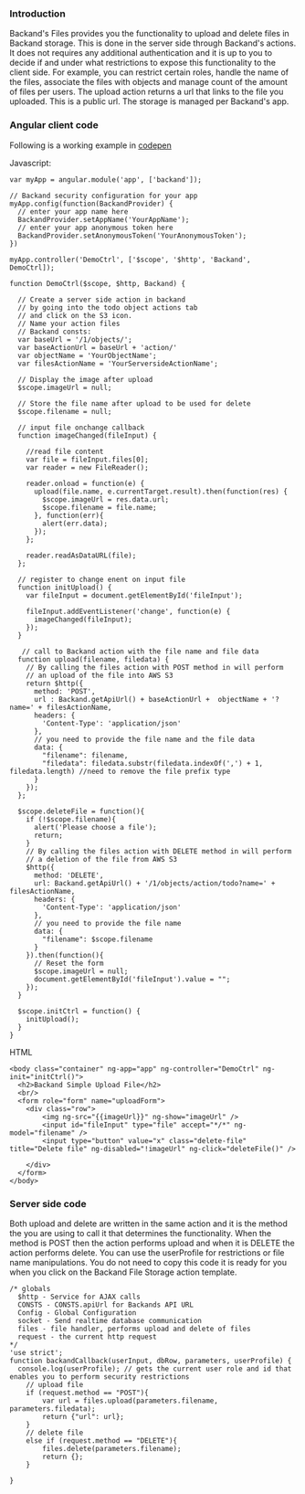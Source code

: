 ### Introduction
Backand's Files provides you the functionality to upload and delete files in Backand storage. This is done in the server side through Backand's actions. It does not requires any additional authentication and it is up to you to decide if and under what restrictions to expose this functionality to the client side. For example, you can restrict certain roles, handle the name of the files, associate the files with objects and manage count of the amount of files per users. The upload action returns a url that links to the file you uploaded. This is a public url. The storage is managed per Backand's app.  

### Angular client code

Following is a working example in [codepen](http://codepen.io/backand/pen/ZQaYEV)

Javascript:

```
var myApp = angular.module('app', ['backand']);

// Backand security configuration for your app
myApp.config(function(BackandProvider) {
  // enter your app name here
  BackandProvider.setAppName('YourAppName');
  // enter your app anonymous token here
  BackandProvider.setAnonymousToken('YourAnonymousToken');
})

myApp.controller('DemoCtrl', ['$scope', '$http', 'Backand', DemoCtrl]);

function DemoCtrl($scope, $http, Backand) {

  // Create a server side action in backand
  // by going into the todo object actions tab 
  // and click on the S3 icon.
  // Name your action files
  // Backand consts:
  var baseUrl = '/1/objects/';
  var baseActionUrl = baseUrl + 'action/'
  var objectName = 'YourObjectName';
  var filesActionName = 'YourServersideActionName';
  
  // Display the image after upload
  $scope.imageUrl = null;
  
  // Store the file name after upload to be used for delete
  $scope.filename = null;

  // input file onchange callback
  function imageChanged(fileInput) {

    //read file content
    var file = fileInput.files[0];
    var reader = new FileReader();

    reader.onload = function(e) {
      upload(file.name, e.currentTarget.result).then(function(res) {
        $scope.imageUrl = res.data.url;
        $scope.filename = file.name;
      }, function(err){
        alert(err.data);
      });
    };
   
    reader.readAsDataURL(file);
  };

  // register to change enent on input file 
  function initUpload() {
    var fileInput = document.getElementById('fileInput');

    fileInput.addEventListener('change', function(e) {
      imageChanged(fileInput);
    });
  }

   // call to Backand action with the file name and file data  
  function upload(filename, filedata) {
    // By calling the files action with POST method in will perform 
    // an upload of the file into AWS S3
    return $http({
      method: 'POST',
      url : Backand.getApiUrl() + baseActionUrl +  objectName + '?name=' + filesActionName,
      headers: {
        'Content-Type': 'application/json'
      },
      // you need to provide the file name and the file data
      data: {
        "filename": filename,
        "filedata": filedata.substr(filedata.indexOf(',') + 1, filedata.length) //need to remove the file prefix type
      }
    });
  };

  $scope.deleteFile = function(){
    if (!$scope.filename){
      alert('Please choose a file');
      return;
    }
    // By calling the files action with DELETE method in will perform 
    // a deletion of the file from AWS S3
    $http({
      method: 'DELETE',
      url: Backand.getApiUrl() + '/1/objects/action/todo?name=' + filesActionName,
      headers: {
        'Content-Type': 'application/json'
      },
      // you need to provide the file name 
      data: {
        "filename": $scope.filename
      }
    }).then(function(){
      // Reset the form
      $scope.imageUrl = null;
      document.getElementById('fileInput').value = "";
    });
  }
  
  $scope.initCtrl = function() {
    initUpload();
  }
}
```

HTML

```
<body class="container" ng-app="app" ng-controller="DemoCtrl" ng-init="initCtrl()">
  <h2>Backand Simple Upload File</h2>
  <br/>
  <form role="form" name="uploadForm">
    <div class="row">
        <img ng-src="{{imageUrl}}" ng-show="imageUrl" />
        <input id="fileInput" type="file" accept="*/*" ng-model="filename" />
        <input type="button" value="x" class="delete-file" title="Delete file" ng-disabled="!imageUrl" ng-click="deleteFile()" />
      
    </div>
  </form>
</body>
```

### Server side code
Both upload and delete are written in the same action and it is the method the you are using to call it that determines the functionality. When the method is POST then the action performs upload and when it is DELETE the action performs delete. You can use the userProfile for restrictions or file name manipulations. You do not need to copy this code it is ready for you when you click on the Backand File Storage action template.

```
/* globals
  $http - Service for AJAX calls 
  CONSTS - CONSTS.apiUrl for Backands API URL
  Config - Global Configuration
  socket - Send realtime database communication
  files - file handler, performs upload and delete of files
  request - the current http request
*/
'use strict';
function backandCallback(userInput, dbRow, parameters, userProfile) {
  console.log(userProfile); // gets the current user role and id that enables you to perform security restrictions
	// upload file
    if (request.method == "POST"){
        var url = files.upload(parameters.filename, parameters.filedata);
        return {"url": url};
    }
    // delete file
    else if (request.method == "DELETE"){
        files.delete(parameters.filename);
        return {};    
    }
	
}
```

